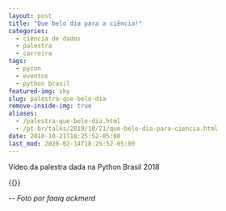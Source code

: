 ```yaml
---
layout: post
title: "Que belo dia para a ciência!"
categories:
  - ciência de dados
  - palestra
  - carreira
tags:
  - pycon
  - eventos
  - python brasil
featured-img: sky
slug: palestra-que-belo-dia
remove-inside-img: true
aliases: 
  - /palestra-que-belo-dia.html
  - /pt-br/talks/2019/10/21/que-belo-dia-para-ciencia.html
date: 2018-10-21T18:25:52-05:00
last_mod: 2020-02-14T18:25:52-05:00
---
```


Vídeo da palestra dada na Python Brasil 2018

<!--more-->
{{<youtube URBE9PyGclU>}}

--
*Foto por faaiq ackmerd*